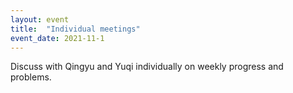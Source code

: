 ```yaml
---
layout: event
title:  "Individual meetings"
event_date: 2021-11-1
---
```


Discuss with Qingyu and Yuqi individually on weekly progress and problems.
